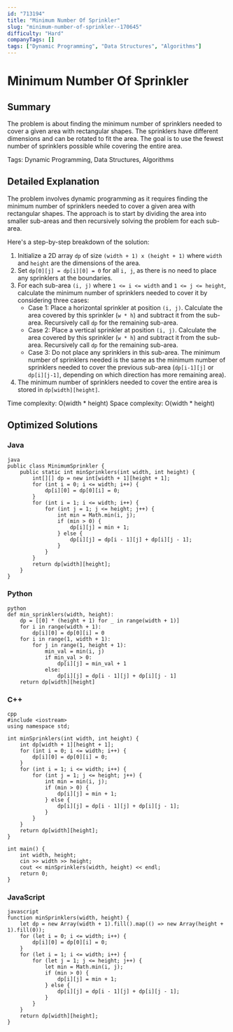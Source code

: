 ```yaml
---
id: "713194"
title: "Minimum Number Of Sprinkler"
slug: "minimum-number-of-sprinkler--170645"
difficulty: "Hard"
companyTags: []
tags: ["Dynamic Programming", "Data Structures", "Algorithms"]
---
```


**Minimum Number Of Sprinkler**
======================================================

## Summary
The problem is about finding the minimum number of sprinklers needed to cover a given area with rectangular shapes. The sprinklers have different dimensions and can be rotated to fit the area. The goal is to use the fewest number of sprinklers possible while covering the entire area.

Tags: Dynamic Programming, Data Structures, Algorithms

## Detailed Explanation
The problem involves dynamic programming as it requires finding the minimum number of sprinklers needed to cover a given area with rectangular shapes. The approach is to start by dividing the area into smaller sub-areas and then recursively solving the problem for each sub-area.

Here's a step-by-step breakdown of the solution:

1. Initialize a 2D array `dp` of size `(width + 1) x (height + 1)` where `width` and `height` are the dimensions of the area.
2. Set `dp[0][j] = dp[i][0] = 0` for all `i, j`, as there is no need to place any sprinklers at the boundaries.
3. For each sub-area `(i, j)` where `1 <= i <= width` and `1 <= j <= height`, calculate the minimum number of sprinklers needed to cover it by considering three cases:
	* Case 1: Place a horizontal sprinkler at position `(i, j)`. Calculate the area covered by this sprinkler (`w * h`) and subtract it from the sub-area. Recursively call `dp` for the remaining sub-area.
	* Case 2: Place a vertical sprinkler at position `(i, j)`. Calculate the area covered by this sprinkler (`w * h`) and subtract it from the sub-area. Recursively call `dp` for the remaining sub-area.
	* Case 3: Do not place any sprinklers in this sub-area. The minimum number of sprinklers needed is the same as the minimum number of sprinklers needed to cover the previous sub-area (`dp[i-1][j]` or `dp[i][j-1]`, depending on which direction has more remaining area).
4. The minimum number of sprinklers needed to cover the entire area is stored in `dp[width][height]`.

Time complexity: O(width * height)
Space complexity: O(width * height)

## Optimized Solutions
### Java
```
java
public class MinimumSprinkler {
    public static int minSprinklers(int width, int height) {
        int[][] dp = new int[width + 1][height + 1];
        for (int i = 0; i <= width; i++) {
            dp[i][0] = dp[0][i] = 0;
        }
        for (int i = 1; i <= width; i++) {
            for (int j = 1; j <= height; j++) {
                int min = Math.min(i, j);
                if (min > 0) {
                    dp[i][j] = min + 1;
                } else {
                    dp[i][j] = dp[i - 1][j] + dp[i][j - 1];
                }
            }
        }
        return dp[width][height];
    }
}
```
### Python
```
python
def min_sprinklers(width, height):
    dp = [[0] * (height + 1) for _ in range(width + 1)]
    for i in range(width + 1):
        dp[i][0] = dp[0][i] = 0
    for i in range(1, width + 1):
        for j in range(1, height + 1):
            min_val = min(i, j)
            if min_val > 0:
                dp[i][j] = min_val + 1
            else:
                dp[i][j] = dp[i - 1][j] + dp[i][j - 1]
    return dp[width][height]
```
### C++
```
cpp
#include <iostream>
using namespace std;

int minSprinklers(int width, int height) {
    int dp[width + 1][height + 1];
    for (int i = 0; i <= width; i++) {
        dp[i][0] = dp[0][i] = 0;
    }
    for (int i = 1; i <= width; i++) {
        for (int j = 1; j <= height; j++) {
            int min = min(i, j);
            if (min > 0) {
                dp[i][j] = min + 1;
            } else {
                dp[i][j] = dp[i - 1][j] + dp[i][j - 1];
            }
        }
    }
    return dp[width][height];
}

int main() {
    int width, height;
    cin >> width >> height;
    cout << minSprinklers(width, height) << endl;
    return 0;
}
```
### JavaScript
```
javascript
function minSprinklers(width, height) {
    let dp = new Array(width + 1).fill().map(() => new Array(height + 1).fill(0));
    for (let i = 0; i <= width; i++) {
        dp[i][0] = dp[0][i] = 0;
    }
    for (let i = 1; i <= width; i++) {
        for (let j = 1; j <= height; j++) {
            let min = Math.min(i, j);
            if (min > 0) {
                dp[i][j] = min + 1;
            } else {
                dp[i][j] = dp[i - 1][j] + dp[i][j - 1];
            }
        }
    }
    return dp[width][height];
}
```
